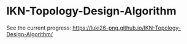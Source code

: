 # IKN-Topology-Design-Algorithm

See the current progress:
https://luki26-png.github.io/IKN-Topology-Design-Algorithm/
